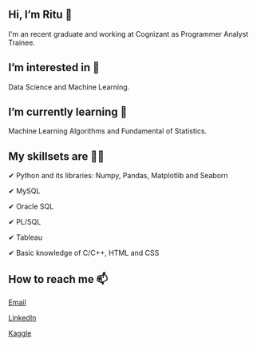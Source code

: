 ## Hi, I’m Ritu 👋

I'm an recent graduate and working at Cognizant as Programmer Analyst Trainee.

## I’m interested in 👀

Data Science and Machine Learning.

## I’m currently learning 🌱

Machine Learning Algorithms and Fundamental of Statistics.

## My skillsets are 👩‍💻 

✔ Python and its libraries: Numpy, Pandas, Matplotlib and Seaborn

✔ MySQL

✔ Oracle SQL

✔ PL/SQL

✔ Tableau

✔ Basic knowledge of C/C++, HTML and CSS

## How to reach me 📫

[Email](ritusantra525@gmail.com)


[LinkedIn](https://www.linkedin.com/in/ritusantra/)


[Kaggle](https://www.kaggle.com/ritusantra) 

<!---
ritusantra/ritusantra is a ✨ special ✨ repository because its `README.md` (this file) appears on your GitHub profile.
You can click the Preview link to take a look at your changes.
--->
